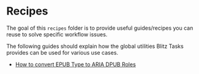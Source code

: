 # Recipes

The goal of this `recipes` folder is to provide useful guides/recipes you can reuse to solve specific workflow issues.

The following guides should explain how the global utilities Blitz Tasks provides can be used for various use cases.

- [How to convert EPUB Type to ARIA DPUB Roles](epubtype2aria.md)